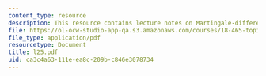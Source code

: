 ```yaml
---
content_type: resource
description: This resource contains lecture notes on Martingale-difference inequalities.
file: https://ol-ocw-studio-app-qa.s3.amazonaws.com/courses/18-465-topics-in-statistics-statistical-learning-theory-spring-2007/ca3c4a63111eea8c209bc846e3078734_l25.pdf
file_type: application/pdf
resourcetype: Document
title: l25.pdf
uid: ca3c4a63-111e-ea8c-209b-c846e3078734
---
```

